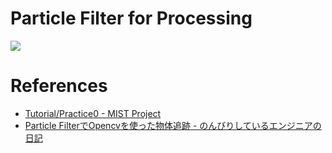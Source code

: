 # Particle Filter for Processing
![](https://raw.githubusercontent.com/y-sira/processing-particle-filter/master/screen.png)


# References
- [Tutorial/Practice0 - MIST Project](http://mist.murase.m.is.nagoya-u.ac.jp/trac/wiki/Tutorial/Practice0)
- [Particle FilterでOpencvを使った物体追跡 - のんびりしているエンジニアの日記](http://nonbiri-tereka.hatenablog.com/entry/2014/12/01/103303)
